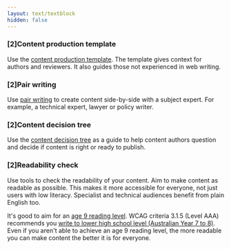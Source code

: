 ```yaml
---
layout: text/textblock
hidden: false
---
```


### [2]Content production template

Use the [content production template](/content-strategy/manage-content-requests/create-content/content-production-template/). The template gives context for authors and reviewers. It also guides those not experienced in web writing.

### [2]Pair writing

Use [pair writing](/content-strategy/manage-content-requests/create-content/pair-writing/) to create content side-by-side with a subject expert. For example, a technical expert, lawyer or policy writer.

### [2]Content decision tree

Use the [content decision tree](/content-strategy/manage-content-requests/create-content/content-decision-tree) as a guide to help content authors question and decide if content is right or ready to publish.

### [2]Readability check

Use tools to check the readability of your content. Aim to make content as readable as possible. This makes it more accessible for everyone, not just users with low literacy. Specialist and technical audiences benefit from plain English too.

It's good to aim for an [age 9 reading level](https://guides.service.gov.au/content-guide/writing-style/#readability). WCAG criteria 3.1.5 (Level AAA) recommends you [write to lower high school level (Australian Year 7 to 8)](https://guides.service.gov.au/content-guide/accessibility-inclusivity/#wcag-2-0-for-content-authors). Even if you aren't able to achieve an age 9 reading level, the more readable you can make content the better it is for everyone.
